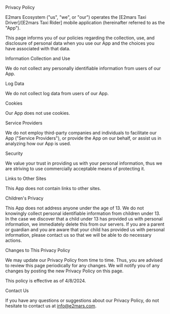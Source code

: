 Privacy Policy

E2mars Ecosystem ("us", "we", or "our") operates the [E2mars Taxi Driver]/[E2mars Taxi Rider] mobile application (hereinafter referred to as the "App").

This page informs you of our policies regarding the collection, use, and disclosure of personal data when you use our App and the choices you have associated with that data.

Information Collection and Use

We do not collect any personally identifiable information from users of our App.

Log Data

We do not collect log data from users of our App.

Cookies

Our App does not use cookies.

Service Providers

We do not employ third-party companies and individuals to facilitate our App ("Service Providers"), or provide the App on our behalf, or assist us in analyzing how our App is used.

Security

We value your trust in providing us with your personal information, thus we are striving to use commercially acceptable means of protecting it.

Links to Other Sites

This App does not contain links to other sites.

Children's Privacy

This App does not address anyone under the age of 13. We do not knowingly collect personal identifiable information from children under 13. In the case we discover that a child under 13 has provided us with personal information, we immediately delete this from our servers. If you are a parent or guardian and you are aware that your child has provided us with personal information, please contact us so that we will be able to do necessary actions.

Changes to This Privacy Policy

We may update our Privacy Policy from time to time. Thus, you are advised to review this page periodically for any changes. We will notify you of any changes by posting the new Privacy Policy on this page.

This policy is effective as of 4/8/2024.

Contact Us

If you have any questions or suggestions about our Privacy Policy, do not hesitate to contact us at info@e2mars.com.
